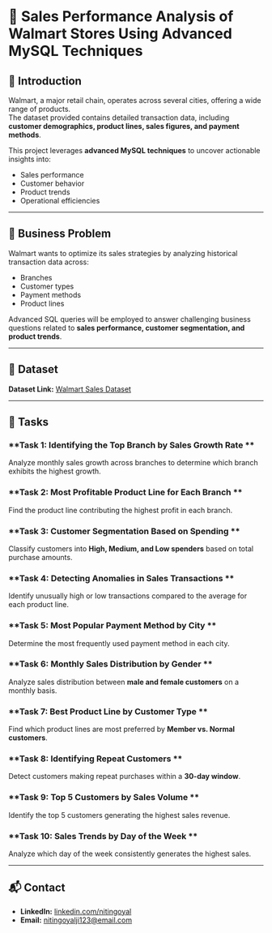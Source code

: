 # 🛒 Sales Performance Analysis of Walmart Stores Using Advanced MySQL Techniques  

## 📌 Introduction  
Walmart, a major retail chain, operates across several cities, offering a wide range of products.  
The dataset provided contains detailed transaction data, including **customer demographics, product lines, sales figures, and payment methods**.  

This project leverages **advanced MySQL techniques** to uncover actionable insights into:  
- Sales performance  
- Customer behavior  
- Product trends  
- Operational efficiencies  

---

## 🎯 Business Problem  
Walmart wants to optimize its sales strategies by analyzing historical transaction data across:  
- Branches  
- Customer types  
- Payment methods  
- Product lines  

Advanced SQL queries will be employed to answer challenging business questions related to **sales performance, customer segmentation, and product trends**.  

---

## 📂 Dataset  
**Dataset Link:** [Walmart Sales Dataset](https://drive.google.com/file/d/1Ud4haQtPZVSEFKiRyP3VPoAWxsgotfvv/view?usp=sharing)  

---

## 📝 Tasks  

### **Task 1: Identifying the Top Branch by Sales Growth Rate **  
Analyze monthly sales growth across branches to determine which branch exhibits the highest growth.  

### **Task 2: Most Profitable Product Line for Each Branch **  
Find the product line contributing the highest profit in each branch.  

### **Task 3: Customer Segmentation Based on Spending **  
Classify customers into **High, Medium, and Low spenders** based on total purchase amounts.  

### **Task 4: Detecting Anomalies in Sales Transactions **  
Identify unusually high or low transactions compared to the average for each product line.  

### **Task 5: Most Popular Payment Method by City **  
Determine the most frequently used payment method in each city.  

### **Task 6: Monthly Sales Distribution by Gender **  
Analyze sales distribution between **male and female customers** on a monthly basis.  

### **Task 7: Best Product Line by Customer Type **  
Find which product lines are most preferred by **Member vs. Normal customers**.  

### **Task 8: Identifying Repeat Customers **  
Detect customers making repeat purchases within a **30-day window**.  

### **Task 9: Top 5 Customers by Sales Volume **  
Identify the top 5 customers generating the highest sales revenue.  

### **Task 10: Sales Trends by Day of the Week **  
Analyze which day of the week consistently generates the highest sales.  

---

## 📬 Contact  
- **LinkedIn:** [linkedin.com/nitingoyal](https://www.linkedin.com/in/goyal-nitin1/)  
- **Email:** nitingoyalji123@email.com  
